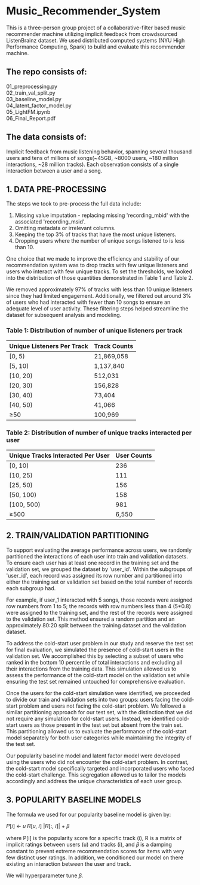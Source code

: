 # Music_Recommender_System

This is a three-person group project of a collaborative-filter based music recommender machine utilizing implicit feedback from crowdsourced ListenBrainz dataset. We used distributed computed systems (NYU High Performance Computing, Spark) to build and evaluate this recommender machine. 

## The repo consists of:

01_preprocessing.py <br>
02_train_val_split.py <br>
03_baseline_model.py <br>
04_latent_factor_model.py <br>
05_LightFM.ipynb <br>
06_Final_Report.pdf <br>

## The data consists of:

Implicit feedback from music listening behavior, spanning several thousand users and tens of millions of songs(~45GB, ~8000 users, ~180 million interactions, ~28 million tracks). Each observation consists of a single interaction between a user and a song. 

## 1. DATA PRE-PROCESSING

The steps we took to pre-process the full data include:

1. Missing value imputation - replacing missing 'recording_mbid' with the associated 'recording_msid'.
2. Omitting metadata or irrelevant columns.
3. Keeping the top 3% of tracks that have the most unique listeners.
4. Dropping users where the number of unique songs listened to is less than 10.

One choice that we made to improve the efficiency and stability of our recommendation system was to drop tracks with few unique listeners and users who interact with few unique tracks. To set the thresholds, we looked into the distribution of those quantities demonstrated in Table 1 and Table 2.

We removed approximately 97% of tracks with less than 10 unique listeners since they had limited engagement. Additionally, we filtered out around 3% of users who had interacted with fewer than 10 songs to ensure an adequate level of user activity. These filtering steps helped streamline the dataset for subsequent analysis and modeling.

### Table 1: Distribution of number of unique listeners per track

| Unique Listeners Per Track | Track Counts   |
| -------------------------- | -------------- |
| [0, 5)                     | 21,869,058     |
| [5, 10)                    | 1,137,840      |
| [10, 20)                   | 512,031        |
| [20, 30)                   | 156,828        |
| [30, 40)                   | 73,404         |
| [40, 50)                   | 41,066         |
| ≥50                        | 100,969        |

### Table 2: Distribution of number of unique tracks interacted per user

| Unique Tracks Interacted Per User | User Counts |
| --------------------------------- | ----------- |
| [0, 10)                          | 236         |
| [10, 25)                         | 111         |
| [25, 50)                         | 156         |
| [50, 100)                        | 158         |
| [100, 500)                       | 981         |
| ≥500                              | 6,550       |

## 2. TRAIN/VALIDATION PARTITIONING

To support evaluating the average performance across users, we randomly partitioned the interactions of each user into train and validation datasets. To ensure each user has at least one record in the training set and the validation set, we grouped the dataset by 'user_id'. Within the subgroups of 'user_id', each record was assigned its row number and partitioned into either the training set or validation set based on the total number of records each subgroup had. 

For example, if user_1 interacted with 5 songs, those records were assigned row numbers from 1 to 5; the records with row numbers less than 4 (5*0.8) were assigned to the training set, and the rest of the records were assigned to the validation set. This method ensured a random partition and an approximately 80:20 split between the training dataset and the validation dataset.

To address the cold-start user problem in our study and reserve the test set for final evaluation, we simulated the presence of cold-start users in the validation set. We accomplished this by selecting a subset of users who ranked in the bottom 10 percentile of total interactions and excluding all their interactions from the training data. This simulation allowed us to assess the performance of the cold-start model on the validation set while ensuring the test set remained untouched for comprehensive evaluation.

Once the users for the cold-start simulation were identified, we proceeded to divide our train and validation sets into two groups: users facing the cold-start problem and users not facing the cold-start problem. We followed a similar partitioning approach for our test set, with the distinction that we did not require any simulation for cold-start users. Instead, we identified cold-start users as those present in the test set but absent from the train set. This partitioning allowed us to evaluate the performance of the cold-start model separately for both user categories while maintaining the integrity of the test set.

Our popularity baseline model and latent factor model were developed using the users who did not encounter the cold-start problem. In contrast, the cold-start model specifically targeted and incorporated users who faced the cold-start challenge. This segregation allowed us to tailor the models accordingly and address the unique characteristics of each user group.

## 3. POPULARITY BASELINE MODELS

The formula we used for our popularity baseline model is given by:

𝑃[𝑖] ← 𝑢 𝑅[𝑢, 𝑖]
            |𝑅[:, 𝑖]| + 𝛽

where P[i] is the popularity score for a specific track (i), R is a matrix of implicit ratings between users (u) and tracks (i), and 𝛽 is a damping constant to prevent extreme recommendation scores for items with very few distinct user ratings. In addition, we conditioned our model on there existing an interaction between the user and track.

We will hyperparameter tune 𝛽.




